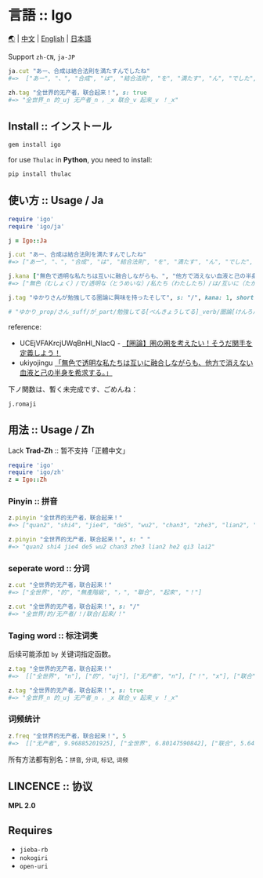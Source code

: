 # 言語 :: Igo

[🌏](README.md) | [中文](README.zh.md) | [English](README.en.md) | [日本語](README.ja.md)

Support `zh-CN`, `ja-JP`

```ruby
ja.cut "あー、合成は結合法則を満たすんでしたね"
#=>  ["あー", "、", "合成", "は", "結合法則", "を", "満たす", "ん", "でした", "ね"]

zh.tag "全世界的无产者，联合起来！", s: true
#=> "全世界_n 的_uj 无产者_n ，_x 联合_v 起来_v ！_x"

```

## Install :: インストール

```cmd
gem install igo
```

for use `Thulac` in __Python__, you need to install:

```cmd
pip install thulac
```

## 使い方 :: Usage / Ja

```ruby
require 'igo'
require 'igo/ja'

j = Igo::Ja

j.cut "あー、合成は結合法則を満たすんでしたね"
#=> ["あー", "、", "合成", "は", "結合法則", "を", "満たす", "ん", "でした", "ね"]

j.kana ["無色で透明な私たちは互いに融合しながらも、", "他方で消えない血液と己の半身を希求する。"], s: "/", lr: "（）"
#=> ["無色（むしょく）/で/透明な（とうめいな）/私たち（わたしたち）/は/互いに（たがいに）/融合し（ゆうごうし）/ながら/も/、", "他方（たほう）/で/消えない（きえない）/血液（けつえき）/と/己（おのれ）/の/半身（はんしん）/を/希求する（ききゅうする）/。"]

j.tag "ゆかりさんが勉強してる圏論に興味を持ったそして", s: "/", kana: 1, short: 4, lr: "[]"

# "ゆかり_prop/さん_suff/が_part/勉強してる[べんきょうしてる]_verb/圏論[けんろん]_noun/に_part/興味[きょうみ]_noun/を_part/持った[もった]_verb/そして_conj"

```

reference:
- UCEjVFAKrcjUWqBnHl_NlacQ - [【圏論】圏の圏を考えたい！そうだ関手を定義しよう！](https://www.youtube.com/watch?v=8ycVEcgH4bI&t=703s)
- ukiyojingu [「無色で透明な私たちは互いに融合しながらも、他方で消えない血液と己の半身を希求する。」](https://www.nicovideo.jp/watch/so40804464) 


下ノ関数は、暫く未完成です、ごめんね：

`j.romaji`

## 用法 :: Usage / Zh

Lack __Trad-Zh__ :: 暂不支持「正體中文」

```ruby
require 'igo'
require 'igo/zh'
z = Igo::Zh
```

### Pinyin :: 拼音

```ruby
z.pinyin "全世界的无产者，联合起来！"
#=> ["quan2", "shi4", "jie4", "de5", "wu2", "chan3", "zhe3", "lian2", "he2", "qi3", "lai2"]

z.pinyin "全世界的无产者，联合起来！", s: " "
#=> "quan2 shi4 jie4 de5 wu2 chan3 zhe3 lian2 he2 qi3 lai2"

```

### seperate word :: 分词

```ruby
z.cut "全世界的无产者，联合起来！"
#=> ["全世界", "的", "無產階級", "，", "聯合", "起來", "！"]

z.cut "全世界的无产者，联合起来！", s: "/"
#=> "全世界/的/无产者/！/联合/起来/！"

```
### Taging word :: 标注词类

后续可能添加 `by` 关键词指定函数。

```ruby
z.tag "全世界的无产者，联合起来！"
#=>  [["全世界", "n"], ["的", "uj"], ["无产者", "n"], ["！", "x"], ["联合", "v"], ["起来", "v"], ["！", "x"]]

z.tag "全世界的无产者，联合起来！", s: true
#=> "全世界_n 的_uj 无产者_n ，_x 联合_v 起来_v ！_x"

```
### 词频统计

```ruby
z.freq "全世界的无产者，联合起来！", 5
#=>  [["无产者", 9.96885201925], ["全世界", 6.80147590842], ["联合", 5.64979650728], ["起来", 3.96134044655]]

```
所有方法都有别名：`拼音`, `分词`, `标记`, `词频`

## LINCENCE :: 协议

__MPL 2.0__

## Requires

- `jieba-rb`
- `nokogiri`
- `open-uri`